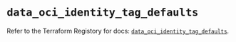# `data_oci_identity_tag_defaults`

Refer to the Terraform Registory for docs: [`data_oci_identity_tag_defaults`](https://registry.terraform.io/providers/oracle/oci/6.18.0/docs/data-sources/identity_tag_defaults).
